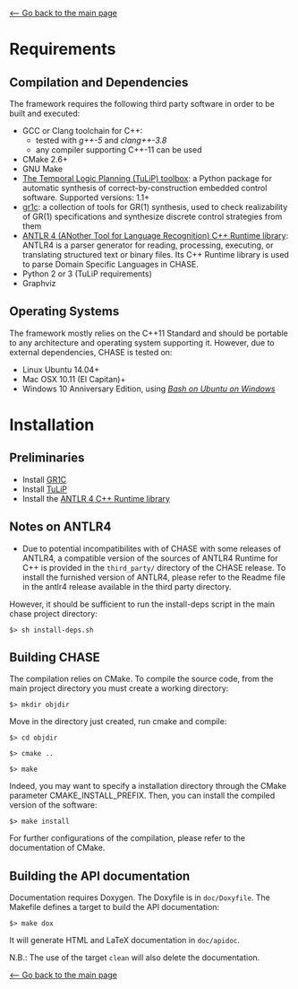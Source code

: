 [<-- Go back to the main page][HOME]

# Requirements

## Compilation and Dependencies
The framework requires the following third party software in order to be built and executed:

- GCC or Clang toolchain for C++:
	- tested with *g++-5* and *clang++-3.8*
	- any compiler supporting C++-11 can be used
- CMake 2.6+
- GNU Make
- [The Temporal Logic Planning (TuLiP) toolbox][1]: a Python package for automatic synthesis of correct-by-construction embedded control software. Supported versions: 1.1+ 
- [gr1c][2]: a collection of tools for GR(1) synthesis,  used to check realizability of GR(1) specifications and synthesize discrete control strategies from them
- [ANTLR 4 (ANother Tool for Language Recognition) C++ Runtime library][3]: ANTLR4 is a parser generator for reading, processing, executing, or translating structured text or binary files. Its C++ Runtime library is used to parse Domain Specific Languages in CHASE.
- Python 2 or 3 (TuLiP requirements)
- Graphviz

## Operating Systems
The framework mostly relies on the C++11 Standard and  should be portable to any architecture and operating system supporting it. However, due to external dependencies, CHASE is tested on:
- Linux Ubuntu 14.04+
- Mac OSX 10.11 (El Capitan)+
- Windows 10 Anniversary Edition, using [*Bash on Ubuntu on Windows*][4] 

# Installation

## Preliminaries
- Install [GR1C][2]
- Install [TuLiP][1]
- Install the [ANTLR 4 C++ Runtime library][5]

## Notes on ANTLR4

- Due to potential incompatibilites with of CHASE with some releases of ANTLR4, a compatible version of the sources of ANTLR4 Runtime for C++ is provided in the `third_party/` directory of the CHASE release. To install the furnished version of ANTLR4, please refer to the Readme file in the antlr4 release available in the third party directory.

However, it should be sufficient to run the install-deps script in the main chase project directory:

`$> sh install-deps.sh`


## Building CHASE

The compilation relies on CMake. To compile the source code, from the main
project directory you must create a working directory:

`$> mkdir objdir`

Move in the directory just created, run cmake and compile:

`$> cd objdir`

`$> cmake ..`

`$> make`

Indeed, you may want to specify a installation directory through the CMake
parameter CMAKE_INSTALL_PREFIX. Then, you can install the compiled version of
the software:

`$> make install`

For further configurations of the compilation, please refer to the documentation
of CMake.

## Building the API documentation

Documentation requires Doxygen. The Doxyfile is in `doc/Doxyfile`. The Makefile defines a target to build the API documentation:

`$> make dox`

It will generate HTML and LaTeX documentation in `doc/apidoc`.

N.B.: The use of the target `clean` will also delete the documentation.


[<-- Go back to the main page][HOME]

[1]: http://tulip-control.sourceforge.net/
[2]: https://github.com/slivingston/gr1c
[3]: http://www.antlr.org/
[4]: https://msdn.microsoft.com/en-us/commandline/wsl/about
[5]: https://github.com/antlr/antlr4/blob/master/doc/cpp-target.md
[HOME]: ../../README.md

